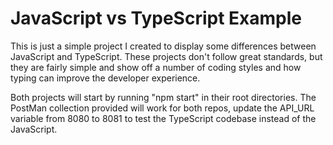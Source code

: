 # JavaScript vs TypeScript Example
This is just a simple project I created to display some differences between JavaScript and TypeScript. These projects don't follow great standards, but they are fairly simple and show off a number of coding styles and how typing can improve the developer experience.

Both projects will start by running "npm start" in their root directories. The PostMan collection provided will work for both repos, update the API_URL variable from 8080 to 8081 to test the TypeScript codebase instead of the JavaScript.